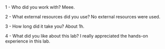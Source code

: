 1 - Who did you work with?
Meee.

2 - What external resources did you use?
No external resources were used.

3 - How long did it take you?
About 1h.

4 - What did you like about this lab? 
I really appreciated the hands-on experience in this lab.